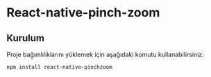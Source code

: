 # React-native-pinch-zoom


## Kurulum

Proje bağımlılıklarını yüklemek için aşağıdaki komutu kullanabilirsiniz:

```bash
npm install react-native-pinchzoom

